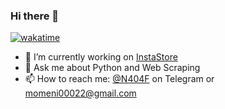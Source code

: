 ### Hi there 👋

[![wakatime](https://wakatime.com/badge/user/c501c514-51cb-4ab3-bb3c-65767e8be68f.svg)](https://wakatime.com/@c501c514-51cb-4ab3-bb3c-65767e8be68f)

- 🔭 I’m currently working on [InstaStore](https://github.com/Mohammad-Momeni/InstaStore)
- 💬 Ask me about Python and Web Scraping
- 📫 How to reach me: [@N404F](https://t.me/N404F) on Telegram or [momeni00022@gmail.com](mailto:momeni00022@gmail.com)
